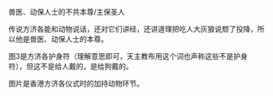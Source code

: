 兽医、动保人士的不共本尊/主保圣人

传说方济各能和动物说话，还对它们讲经，还讲道理把吃人大灰狼说颓了投降，所以他是兽医、动保人士的本尊。

图3是方济各护身符（理解意思即可，天主教布用这个词也声称这些不是护身符），但这不是给人戴的，是给狗戴的。

图片是香港方济各仪式时的加持动物环节。 
